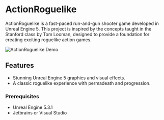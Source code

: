 # ActionRoguelike

ActionRoguelike is a fast-paced run-and-gun shooter game developed in Unreal Engine 5. This project is inspired by the concepts taught in the Stanford class by Tom Looman, designed to provide a foundation for creating exciting roguelike action games.

![ActionRoguelike Demo](https://i.imgur.com/BLvodbn.png)

## Features

- Stunning Unreal Engine 5 graphics and visual effects.
- A classic roguelike experience with permadeath and progression.

### Prerequisites

- Unreal Engine 5.3.1
- Jetbrains or Visual Studio
